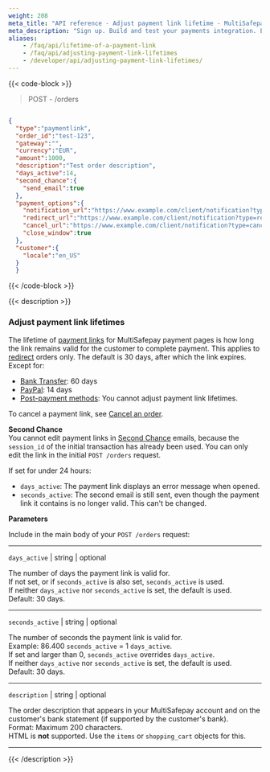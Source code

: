 ```yaml
---
weight: 208
meta_title: "API reference - Adjust payment link lifetime - MultiSafepay Docs"
meta_description: "Sign up. Build and test your payments integration. Explore our products and services. Use our API reference, SDKs, and wrappers. Get support."
aliases: 
    - /faq/api/lifetime-of-a-payment-link
    - /faq/api/adjusting-payment-link-lifetimes
    - /developer/api/adjusting-payment-link-lifetimes/
---
```

{{< code-block >}}
> POST - /orders

```json 

{
  "type":"paymentlink",
  "order_id":"test-123",
  "gateway":"",
  "currency":"EUR",
  "amount":1000,
  "description":"Test order description",
  "days_active":14,
  "second_chance":{
    "send_email":true
  },
  "payment_options":{
    "notification_url":"https://www.example.com/client/notification?type=notification",
    "redirect_url":"https://www.example.com/client/notification?type=redirect",
    "cancel_url":"https://www.example.com/client/notification?type=cancel",
    "close_window":true
  },
  "customer":{
    "locale":"en_US"
  }
  }
```
{{< /code-block >}}

{{< description >}}
### Adjust payment link lifetimes

The lifetime of [payment links](/payments/checkout/payment-link/) for MultiSafepay payment pages is how long the link remains valid for the customer to complete payment. This applies to [redirect](/developer/api/difference-between-direct-and-redirect/) orders only. The default is 30 days, after which the link expires. Except for:  

- [Bank Transfer](/payments/methods/banks/bank-transfer/): 60 days
- [PayPal](/payments/methods/wallet/paypal/): 14 days
- [Post-payment methods](/payments/methods/pay-later/): You cannot adjust payment link lifetimes.

To cancel a payment link, see [Cancel an order](/api/#cancel-an-order).

**Second Chance**  
You cannot edit payment links in [Second Chance](/features/second-chance/) emails, because the `session_id` of the initial transaction has already been used. You can only edit the link in the initial `POST /orders` request. 

If set for under 24 hours:  

- `days_active`: The payment link displays an error message when opened.
- `seconds_active`: The second email is still sent, even though the payment link it contains is no longer valid. This can't be changed.  

**Parameters**

Include in the main body of your `POST /orders` request:

----------------

`days_active` | string | optional

The number of days the payment link is valid for.  
If not set, or if `seconds_active` is also set, `seconds_active` is used.  
If neither `days_active` nor `seconds_active` is set, the default is used.  
Default: 30 days.

----------------
`seconds_active` | string | optional

The number of seconds the payment link is valid for.  
Example: 86.400 `seconds_active` = 1 `days_active`.  
If set and larger than 0, `seconds_active` overrides `days_active`.  
If neither `days_active` nor `seconds_active` is set, the default is used.  
Default: 30 days. 

----------------
`description` | string | optional

The order description that appears in your MultiSafepay account and on the customer's bank statement (if supported by the customer's bank).  
Format: Maximum 200 characters.  
HTML is **not** supported. Use the `items` or `shopping_cart` objects for this.

----------------

{{< /description >}}
